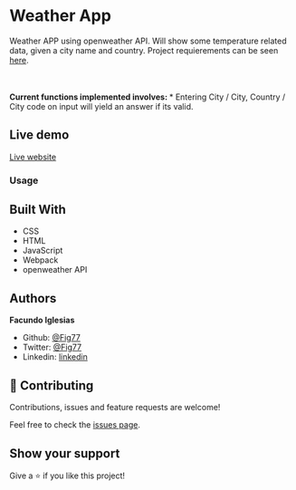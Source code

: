 # Weather App

Weather APP using openweather API. Will show some temperature related data, given a city name and country. Project requierements can be seen [here]().

<br>
<br>
<strong>Current functions implemented involves: </strong>
* Entering City / City, Country / City code on input will yield an answer if its valid.

## Live demo

[Live website]()

### Usage


## Built With

- CSS
- HTML
- JavaScript
- Webpack
- openweather API

## Authors

**Facundo Iglesias**

- Github: [@Fig77](https://github.com/Fig77)
- Twitter: [@Fig77](https://twitter.com/Fig_77/)
- Linkedin: [linkedin](https://www.linkedin.com/in/figlesias/)

## 🤝 Contributing

Contributions, issues and feature requests are welcome!

Feel free to check the [issues page](issues/).

## Show your support

Give a ⭐️ if you like this project!